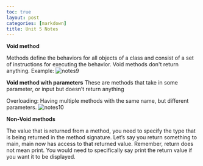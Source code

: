 ```yaml
---
toc: true
layout: post
categories: [markdown]
title: Unit 5 Notes
---
```


**Void method**

Methods define the behaviors for all objects of a class and consist of a set of instructions for executing the behavior. Void methods don't return anything. Example:
![notes9](https://user-images.githubusercontent.com/89221238/200907110-e5f17248-aa63-4f70-8c71-94e6e45cb509.png)



**Void method with parameters**
These are methods that take in some parameter, or input but doesn’t return anything

Overloading: Having multiple methods with the same name, but different parameters. 
![notes10](https://user-images.githubusercontent.com/89221238/200907153-bce2a7a2-4580-422f-9de0-898f670ff8b0.png)




**Non-Void methods**

The value that is returned from a method, you need to specify the type that is being returned in the method signature. Let’s say you return something to main, main now has access to that returned value. Remember, return does not mean print. You would need to specifically say print the return value if you want it to be displayed. 

